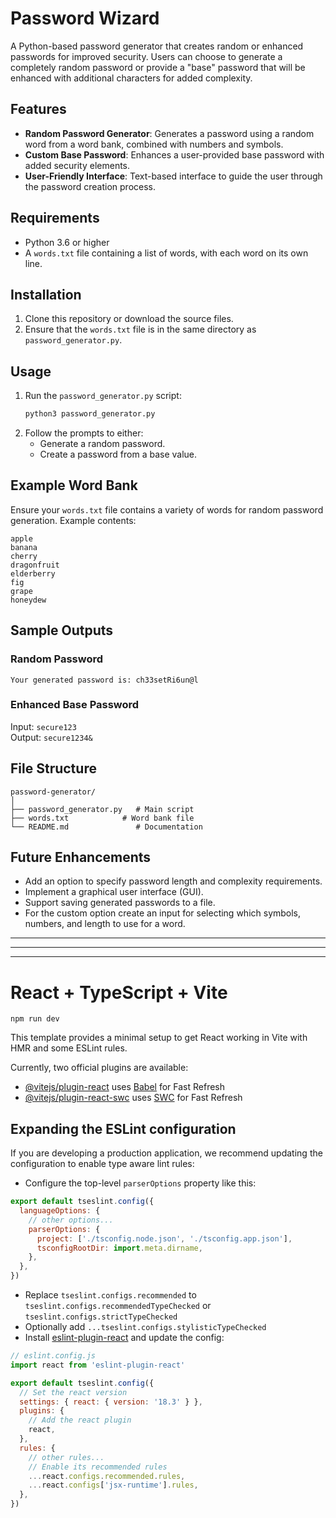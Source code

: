 # Password Wizard

A Python-based password generator that creates random or enhanced passwords for improved security. Users can choose to generate a completely random password or provide a "base" password that will be enhanced with additional characters for added complexity.

## Features
- **Random Password Generator**: Generates a password using a random word from a word bank, combined with numbers and symbols.
- **Custom Base Password**: Enhances a user-provided base password with added security elements.
- **User-Friendly Interface**: Text-based interface to guide the user through the password creation process.

## Requirements
- Python 3.6 or higher
- A `words.txt` file containing a list of words, with each word on its own line.

## Installation
1. Clone this repository or download the source files.
2. Ensure that the `words.txt` file is in the same directory as `password_generator.py`.

## Usage
1. Run the `password_generator.py` script:
   ```bash
   python3 password_generator.py
   ```
2. Follow the prompts to either:
   - Generate a random password.
   - Create a password from a base value.

## Example Word Bank
Ensure your `words.txt` file contains a variety of words for random password generation. Example contents:
```
apple
banana
cherry
dragonfruit
elderberry
fig
grape
honeydew
```

## Sample Outputs
### Random Password
```
Your generated password is: ch33setRi6un@l
```

### Enhanced Base Password
Input: `secure123`  
Output: `secure1234&`

## File Structure
```
password-generator/
│
├── password_generator.py   # Main script
├── words.txt            # Word bank file
└── README.md               # Documentation
```

## Future Enhancements
- Add an option to specify password length and complexity requirements.
- Implement a graphical user interface (GUI).
- Support saving generated passwords to a file.
- For the custom option create an input for selecting which symbols, numbers, and length to use for a word.

---
---
---

# React + TypeScript + Vite

`npm run dev`

This template provides a minimal setup to get React working in Vite with HMR and some ESLint rules.

Currently, two official plugins are available:

- [@vitejs/plugin-react](https://github.com/vitejs/vite-plugin-react/blob/main/packages/plugin-react/README.md) uses [Babel](https://babeljs.io/) for Fast Refresh
- [@vitejs/plugin-react-swc](https://github.com/vitejs/vite-plugin-react-swc) uses [SWC](https://swc.rs/) for Fast Refresh

## Expanding the ESLint configuration

If you are developing a production application, we recommend updating the configuration to enable type aware lint rules:

- Configure the top-level `parserOptions` property like this:

```js
export default tseslint.config({
  languageOptions: {
    // other options...
    parserOptions: {
      project: ['./tsconfig.node.json', './tsconfig.app.json'],
      tsconfigRootDir: import.meta.dirname,
    },
  },
})
```

- Replace `tseslint.configs.recommended` to `tseslint.configs.recommendedTypeChecked` or `tseslint.configs.strictTypeChecked`
- Optionally add `...tseslint.configs.stylisticTypeChecked`
- Install [eslint-plugin-react](https://github.com/jsx-eslint/eslint-plugin-react) and update the config:

```js
// eslint.config.js
import react from 'eslint-plugin-react'

export default tseslint.config({
  // Set the react version
  settings: { react: { version: '18.3' } },
  plugins: {
    // Add the react plugin
    react,
  },
  rules: {
    // other rules...
    // Enable its recommended rules
    ...react.configs.recommended.rules,
    ...react.configs['jsx-runtime'].rules,
  },
})
```
